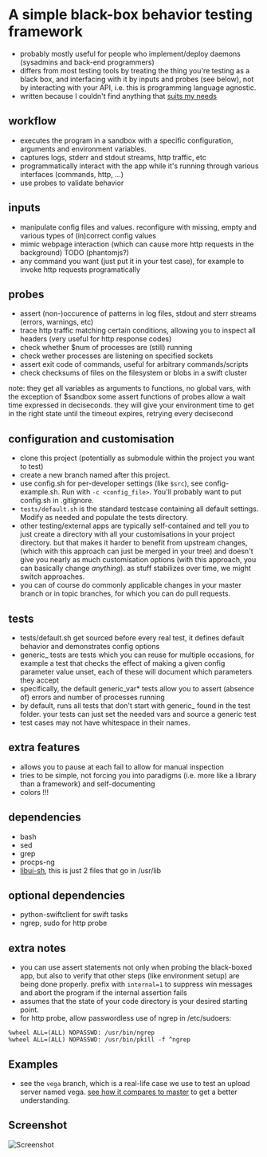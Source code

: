 # A simple black-box behavior testing framework #

* probably mostly useful for people who implement/deploy daemons (sysadmins and back-end programmers)
* differs from most testing tools by treating the thing you're testing as a black box, and interfacing with it by inputs and probes (see below),
  not by interacting with your API, i.e. this is programming language agnostic.
* written because I couldn't find anything that [suits my needs](http://stackoverflow.com/questions/11136464/black-box-behavior-testing-a-daemon-in-various-configurations)

## workflow ##

* executes the program in a sandbox with a specific configuration, arguments and environment variables.
* captures logs, stderr and stdout streams, http traffic, etc
* programmatically interact with the app while it's running through various interfaces (commands, http, ...)
* use probes to validate behavior

## inputs ##

* manipulate config files and values. reconfigure with missing, empty and various types of (in)correct config values
* mimic webpage interaction (which can cause more http requests in the background) TODO (phantomjs?)
* any command you want (just put it in your test case), for example to invoke http requests programatically

## probes ##

* assert (non-)occurence of patterns in log files, stdout and sterr streams (errors, warnings, etc)
* trace http traffic matching certain conditions, allowing you to inspect all headers (very useful for http response codes)
* check whether $num of processes are (still) running
* check wether processes are listening on specified sockets
* assert exit code of commands, useful for arbitrary commands/scripts
* check checksums of files on the filesystem or blobs in a swift cluster

note: they get all variables as arguments to functions, no global vars, with the exception of $sandbox
some assert functions of probes allow a wait time expressed in deciseconds.  they will give your environment time
to get in the right state until the timeout expires, retrying every decisecond

## configuration and customisation ##

* clone this project (potentially as submodule within the project you want to test)
* create a new branch named after this project.
* use config.sh for per-developer settings (like `$src`), see config-example.sh.  Run with `-c <config_file>`. You'll probably want to put config.sh in .gitignore.
* `tests/default.sh` is the standard testcase containing all default settings.  Modify as needed and populate the tests directory.
* other testing/external apps are typically self-contained and tell you to just create a directory with all your customisations in your project directory. but that makes it harder to benefit from upstream changes,
  (which with this approach can just be merged in your tree) and doesn't give you nearly as much customisation options (with this approach, you can basically change *anything*). as stuff stabilizes over time,
  we might switch approaches.
* you can of course do commonly applicable changes in your master branch or in topic branches, for which you can do pull requests.

## tests ##

* tests/default.sh get sourced before every real test, it defines default behavior and demonstrates config options
* generic_ tests are tests which you can reuse for multiple occasions,
  for example a test that checks the effect of making a given config parameter
  value unset, each of these will document which parameters they accept
* specifically, the default generic_var* tests allow you to assert (absence of) errors and number of processes running
* by default, runs all tests that don't start with generic_ found in the test folder.
  your tests can just set the needed vars and source a generic test
* test cases may not have whitespace in their names.

## extra features ##

* allows you to pause at each fail to allow for manual inspection
* tries to be simple, not forcing you into paradigms (i.e. more like a library than a framework) and self-documenting
* colors !!!


## dependencies ##

* bash
* sed
* grep
* procps-ng
* [libui-sh](https://github.com/Dieterbe/libui-sh), this is just 2 files that go in /usr/lib

## optional dependencies ##

* python-swiftclient for swift tasks
* ngrep, sudo for http probe

## extra notes ##

* you can use assert statements not only when probing the black-boxed app,
  but also to verify that other steps (like environment setup) are being
  done properly. prefix with `internal=1` to suppress win messages and abort the program
  if the internal assertion fails
* assumes that the state of your code directory is your desired starting point.
* for http probe, allow passwordless use of ngrep in /etc/sudoers:
```
%wheel ALL=(ALL) NOPASSWD: /usr/bin/ngrep
%wheel ALL=(ALL) NOPASSWD: /usr/bin/pkill -f ^ngrep
```

## Examples ##

* see the `vega` branch, which is a real-life case we use to test an upload server named vega.
[see how it compares to master](https://github.com/Vimeo/simple-black-box/compare/master...vega) to get a better understanding.

## Screenshot ##

![Screenshot](http://i.imgur.com/wACnn.png)
